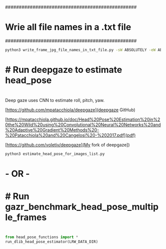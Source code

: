 ################################################
# Wrie all file names in a .txt file
################################################

```sh
python3 write_frame_jpg_file_names_in_txt_file.py -sW ABSOLUTELY -eW ABUSE
```

# ################################################
# # Run deepgaze to estimate head_pose
# ################################################

Deep gaze uses CNN to estimate roll, pitch, yaw.

[https://github.com/mpatacchiola/deepgaze](deepgaze GitHub)

[https://mpatacchiola.github.io/doc/Head%20Pose%20Estimation%20in%20the%20Wild%20using%20Convolutional%20Neural%20Networks%20and%20Adaptive%20Gradient%20Methods%20-%20Patacchiola%20and%20Cangelosi%20-%202017.pdf](pdf)

[https://github.com/voletiv/deepgaze](My fork of deepgaze])

```sh
python3 estimate_head_pose_for_images_list.py
```

# - OR -

# ################################################
# # Run gazr_benchmark_head_pose_multiple_frames
# ################################################

```python
from head_pose_functions import *
run_dlib_head_pose_estimator(LRW_DATA_DIR)
```
